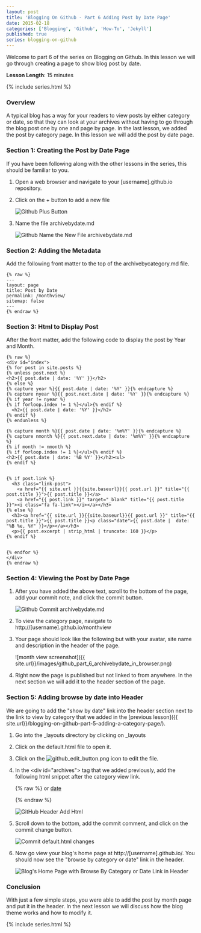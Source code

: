 ```yaml
---
layout: post
title: 'Blogging On Github - Part 6 Adding Post by Date Page'
date: 2015-02-18
categories: ['Blogging', 'Github', 'How-To', 'Jekyll']
published: true
series: blogging-on-github
---
```


Welcome to part 6 of the series on Blogging on Github.  In this lesson we will go through creating a page to show blog post by date.
 
**Lesson Length**:  15 minutes

{% include series.html %}

### Overview

A typical blog has a way for your readers to view posts by either category or date, so that they can look at your archives without having to go through the blog post one by one and page by page.  In the last lesson, we added the post by category page.  In this lesson we will add the post by date page.

### Section 1: Creating the Post by Date Page

If you have been following along with the other lessons in the series, this should be familiar to you.

1. Open a web browser and navigate to your [username].github.io repository.

1. Click on the + button to add a new file

    ![Github Plus Button]({{site.url}}/images/github_add_button.png)

1.  Name the file archivebydate.md

    ![Github Name the New File archivebydate.md]({{site.url}}/images/github_part_6_archivebydate_file_name.png)


### Section 2: Adding the Metadata

Add the following front matter to the top of the archivebycategory.md file.

    {% raw %}
    ---
    layout: page
    title: Post by Date
    permalink: /monthview/
    sitemap: false
    ---
    {% endraw %}

### Section 3:  Html to Display Post

After the front matter, add the following code to display the post by Year and Month.

    {% raw %}
    <div id="index">
    {% for post in site.posts %}
    {% unless post.next %}
    <h2>{{ post.date | date: '%Y' }}</h2>
    {% else %}
    {% capture year %}{{ post.date | date: '%Y' }}{% endcapture %}
    {% capture nyear %}{{ post.next.date | date: '%Y' }}{% endcapture %}
    {% if year != nyear %}
    {% if forloop.index != 1 %}</ul>{% endif %}
      <h2>{{ post.date | date: '%Y' }}</h2>
    {% endif %}
    {% endunless %}

    {% capture month %}{{ post.date | date: '%m%Y' }}{% endcapture %}
    {% capture nmonth %}{{ post.next.date | date: '%m%Y' }}{% endcapture %}
    {% if month != nmonth %}
    {% if forloop.index != 1 %}</ul>{% endif %}
    <h2>{{ post.date | date: '%B %Y' }}</h2><ul>
    {% endif %}


    {% if post.link %}
      <h3 class="link-post">
        <a href="{{ site.url }}{{site.baseurl}}{{ post.url }}" title="{{ post.title }}">{{ post.title }}</a>
        <a href="{{ post.link }}" target="_blank" title="{{ post.title }}"><i class="fa fa-link"></i></a></h3>
    {% else %}
      <h3><a href="{{ site.url }}{{site.baseurl}}{{ post.url }}" title="{{ post.title }}">{{ post.title }}<p class="date">{{ post.date |  date: "%B %e, %Y" }}</p></a></h3>
      <p>{{ post.excerpt | strip_html | truncate: 160 }}</p>
    {% endif %}


    {% endfor %}
    </div>
    {% endraw %}

###  Section 4: Viewing the Post by Date Page

1. After you have added the above text, scroll to the bottom of the page, add your commit note, and    click the commit button.

    ![Github Commit archivebydate.md]({{site.url}}/images/github_part_6_commit_archivebydate.png)

1. To  view the category page, navigate to http://[username].github.io/monthview

1. Your page should look like the following but with your avatar, site name and description in the header of the page.

    ![month view screenshot]({{ site.url}}/images/github_part_6_archivebydate_in_browser.png)

1. Right now the page is published but not linked to from anywhere.  In the next section we will add it to the header section of the page.

### Section 5: Adding browse by date into Header

We are going to add the "show by date" link into the header section next to the link to view by category that we added in the [previous lesson]({{ site.url}}/blogging-on-github-part-5-adding-a-category-page/). 

1. Go into the _layouts directory by clicking on _layouts

1. Click on the default.html file to open it.

1. Click on the ![github_edit_button.png]({{site.url}}/images/github_edit_button.png) icon to edit the file.

1. In the &lt;div id="archives"&gt; tag that we added previously, add the following html snippet after the category view link.

    {% raw %}
        or <a title="The complete archive of
            {{ site.name }}'s Blog by month"
            href="{{ site.url}}{{site.baseurl}}/monthview">date</a>
      
     {% endraw %}

    ![GitHub Header Add Html]({{site.url}}/images/github_part_6_browse_by_category_in_header_html.png)

1. Scroll down to the bottom, add the commit comment, and click on the commit change button.

    ![Commit default.html changes]({{site.url}}/images/github_part_6_commit_default.png)

1. Now go view your blog's home page at http://[username].github.io/.  You should now see the "browse by category or date" link in the header.

    ![Blog's Home Page with Browse By Category or Date Link in Header]({{site.url}}/images/github_part_6_browse_by_category_and_date_in_header.png)

### Conclusion

With just a few simple steps, you were able to add the post by month page and put it in the header.  In the next lesson we will discuss how the blog theme works and how to modify it.


{% include series.html %}